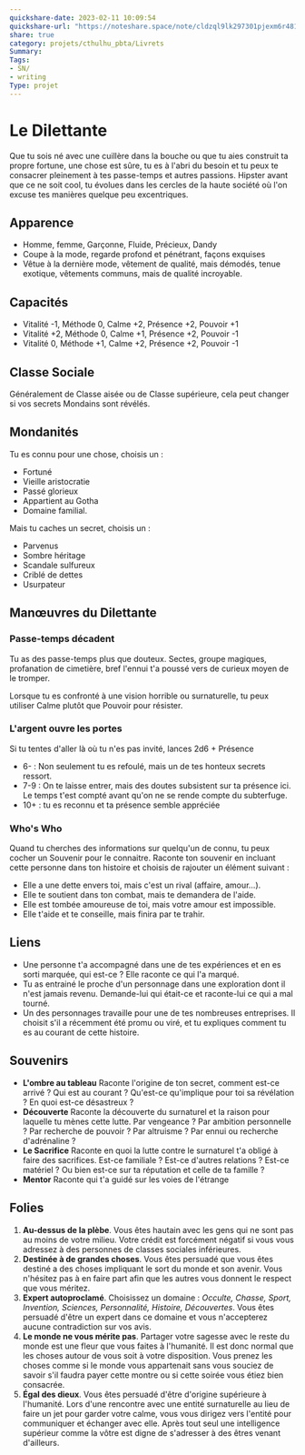 ```yaml
---
quickshare-date: 2023-02-11 10:09:54
quickshare-url: "https://noteshare.space/note/cldzql9lk297301pjexm6r481#3NGEzCCsYTrIXZLmhlF9ckYQQsnrhCHXhwkRfEwet7U"
share: true 
category: projets/cthulhu_pbta/Livrets
Summary: 
Tags:
- SN/
- writing
Type: projet
---
```

# Le Dilettante

Que tu sois né avec une cuillère dans la bouche ou que tu aies construit ta propre fortune, une chose est sûre, tu es à l'abri du besoin et tu peux te consacrer pleinement à tes passe-temps et autres passions. Hipster avant que ce ne soit cool, tu évolues dans les cercles de la haute société où l'on excuse tes manières quelque peu excentriques.

## Apparence

- Homme, femme, Garçonne, Fluide, Précieux, Dandy
- Coupe à la mode, regarde profond et pénétrant, façons exquises
- Vêtue à la dernière mode, vêtement de qualité, mais démodés, tenue exotique, vêtements communs, mais de qualité incroyable.

## Capacités

- Vitalité -1, Méthode 0, Calme +2, Présence +2, Pouvoir +1
- Vitalité +2, Méthode 0, Calme +1, Présence +2, Pouvoir -1
- Vitalité 0, Méthode +1, Calme +2, Présence +2, Pouvoir -1

## Classe Sociale

Généralement de Classe aisée ou de Classe supérieure, cela peut changer si vos secrets Mondains sont révélés.

## Mondanités

Tu es connu pour une chose, choisis un :

- Fortuné
- Vieille aristocratie
- Passé glorieux
- Appartient au Gotha
- Domaine familial.

Mais tu caches un secret, choisis un :

- Parvenus
- Sombre héritage
- Scandale sulfureux
- Criblé de dettes
- Usurpateur

## Manœuvres du Dilettante

### Passe-temps décadent

Tu as des passe-temps plus que douteux. Sectes, groupe magiques, profanation de cimetière, bref l'ennui t'a poussé vers de curieux moyen de le tromper.

Lorsque tu es confronté à une vision horrible ou surnaturelle, tu peux utiliser Calme plutôt que Pouvoir pour résister.

### L'argent ouvre les portes

Si tu tentes d'aller là où tu n'es pas invité, lances 2d6 + Présence

- 6- : Non seulement tu es refoulé, mais un de tes honteux secrets ressort.
- 7-9 : On te laisse entrer, mais des doutes subsistent sur ta présence ici. Le temps t'est compté avant qu'on ne se rende compte du subterfuge.
- 10+ : tu es reconnu et ta présence semble appréciée

### Who's Who

Quand tu cherches des informations sur quelqu'un de connu, tu peux cocher un Souvenir pour le connaitre.
Raconte ton souvenir en incluant cette personne dans ton histoire et choisis de rajouter un élément suivant :

- Elle a une dette envers toi, mais c'est un rival (affaire, amour…).
- Elle te soutient dans ton combat, mais te demandera de l'aide.
- Elle est tombée amoureuse de toi, mais votre amour est impossible.
- Elle t'aide et te conseille, mais finira par te trahir.

## Liens

- Une personne t'a accompagné dans une de tes expériences et en es sorti marquée, qui est-ce ? Elle raconte ce qui l'a marqué.
- Tu as entrainé le proche d'un personnage dans une exploration dont il n'est jamais revenu. Demande-lui qui était-ce et raconte-lui ce qui a mal tourné.
- Un des personnages travaille pour une de tes nombreuses entreprises. Il choisit s'il a récemment été promu ou viré, et tu expliques comment tu es au courant de cette histoire.

## Souvenirs

- **L'ombre au tableau**
Raconte l'origine de ton secret, comment est-ce arrivé ? Qui est au courant ? Qu'est-ce qu'implique pour toi sa révélation ? En quoi est-ce désastreux ?
- **Découverte**
Raconte la découverte du surnaturel et la raison pour laquelle tu mènes cette lutte. Par vengeance ? Par ambition personnelle ? Par recherche de pouvoir ? Par altruisme ? Par ennui ou recherche d'adrénaline ?
- **Le Sacrifice**
Raconte en quoi la lutte contre le surnaturel t'a obligé à faire des sacrifices. Est-ce familiale ? Est-ce d'autres relations ? Est-ce matériel ? Ou bien est-ce sur ta réputation et celle de ta famille ?
- **Mentor**
  Raconte qui t'a guidé sur les voies de l'étrange 

## Folies

1. **Au-dessus de la plèbe**.
Vous êtes hautain avec les gens qui ne sont pas au moins de votre milieu. Votre crédit est forcément négatif si vous vous adressez à des personnes de classes sociales inférieures.
2. **Destinée à de grandes choses**.
Vous êtes persuadé que vous êtes destiné a des choses impliquant le sort du monde et son avenir. Vous n'hésitez pas à en faire part afin que les autres vous donnent le respect que vous méritez.
3. **Expert autoproclamé**.
Choisissez un domaine : _Occulte, Chasse, Sport, Invention, Sciences, Personnalité, Histoire, Découvertes_. Vous êtes persuadé d'être un expert dans ce domaine et vous n'accepterez aucune contradiction sur vos avis.
4. **Le monde ne vous mérite pas**.
Partager votre sagesse avec le reste du monde est une fleur que vous faites à l'humanité. Il est donc normal que les choses autour de vous soit à votre disposition. Vous prenez les choses comme si le monde vous appartenait sans vous souciez de savoir s'il faudra payer cette montre ou si cette soirée vous étiez bien consacrée.
5. **Égal des dieux**.
Vous êtes persuadé d'être d'origine supérieure à l'humanité. Lors d'une rencontre avec une entité surnaturelle au lieu de faire un jet pour garder votre calme, vous vous dirigez vers l'entité pour communiquer et échanger avec elle. Après tout seul une intelligence supérieur comme la vôtre est digne de s'adresser à des êtres venant d'ailleurs.
